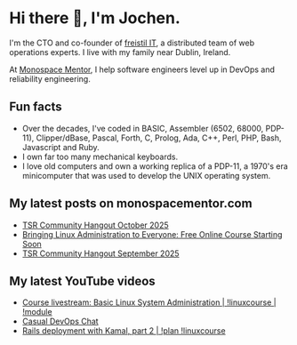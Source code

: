 # Hi there 👋, I'm Jochen.

I'm the CTO and co-founder of [freistil IT](https://www.freistil.it), a distributed team of web operations experts. I live with my family near Dublin, Ireland.

At [Monospace Mentor](https://monospacementor.com), I help software engineers level up in DevOps and reliability engineering.

## Fun facts

- Over the decades, I've coded in BASIC, Assembler (6502, 68000, PDP-11), Clipper/dBase, Pascal, Forth, C, Prolog, Ada, C++, Perl, PHP, Bash, Javascript and Ruby.
- I own far too many mechanical keyboards.
- I love old computers and own a working replica of a PDP-11, a 1970's era minicomputer that was used to develop the UNIX operating system.

## My latest posts on monospacementor.com

<!-- MONOSPACE:START -->
- [TSR Community Hangout October 2025](https://monospacementor.com/2025/09/tsr-community-hangout-october-2025/)
- [Bringing Linux Administration to Everyone: Free Online Course Starting Soon](https://monospacementor.com/2025/09/free-linux-sysadmin-course/)
- [TSR Community Hangout September 2025](https://monospacementor.com/2025/09/tsr-community-hangout-september-2025/)
<!-- MONOSPACE:END -->

## My latest YouTube videos

<!-- YOUTUBE:START -->
- [Course livestream: Basic Linux System Administration | !linuxcourse | !module](https://www.youtube.com/watch?v=431N4Bw7o4A)
- [Casual DevOps Chat](https://www.youtube.com/watch?v=17XgbpI0gdY)
- [Rails deployment with Kamal, part 2 | !plan !linuxcourse](https://www.youtube.com/watch?v=WK4CKCNLw7g)
<!-- YOUTUBE:END -->
